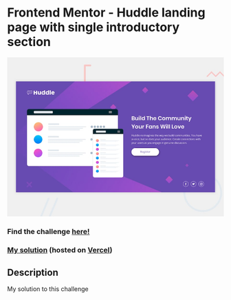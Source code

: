# Frontend Mentor - Huddle landing page with single introductory section

![Design preview for the Huddle landing page with single introductory section](./design/desktop-preview.jpg)

### Find the challenge [**here!**](https://www.frontendmentor.io/challenges/huddle-landing-page-with-a-single-introductory-section-B_2Wvxgi0)

### [My solution](https://fm-7-huddle-landing-page-single-introductory-section.now.sh/) (hosted on [Vercel](https://vercel.com/))

## Description

My solution to this challenge
